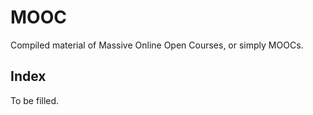 # MOOC
Compiled material of Massive Online Open Courses, or simply MOOCs.

## Index 

To be filled.
